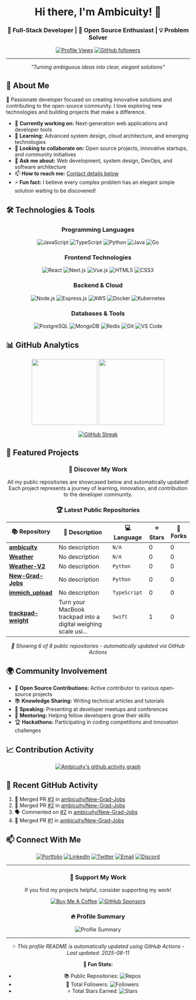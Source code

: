 <div align="center">

# Hi there, I'm Ambicuity! 👋

### 🚀 Full-Stack Developer | 🌟 Open Source Enthusiast | 💡 Problem Solver

[![Profile Views](https://komarev.com/ghpvc/?username=ambicuity&color=blueviolet&style=flat-square&label=Profile+Views)](https://github.com/ambicuity)
[![GitHub followers](https://img.shields.io/github/followers/ambicuity?label=Followers&style=social)](https://github.com/ambicuity?tab=followers)

---

*"Turning ambiguous ideas into clear, elegant solutions"*

</div>

## 💫 About Me

🎯 Passionate developer focused on creating innovative solutions and contributing to the open-source community. I love exploring new technologies and building projects that make a difference.

- 🔭 **Currently working on:** Next-generation web applications and developer tools
- 🌱 **Learning:** Advanced system design, cloud architecture, and emerging technologies
- 👯 **Looking to collaborate on:** Open source projects, innovative startups, and community initiatives
- 💬 **Ask me about:** Web development, system design, DevOps, and software architecture
- 📫 **How to reach me:** [Contact details below](#-connect-with-me)
- ⚡ **Fun fact:** I believe every complex problem has an elegant simple solution waiting to be discovered!

## 🛠️ Technologies & Tools

<div align="center">

### Programming Languages
![JavaScript](https://img.shields.io/badge/-JavaScript-F7DF1E?style=flat-square&logo=javascript&logoColor=black)
![TypeScript](https://img.shields.io/badge/-TypeScript-3178C6?style=flat-square&logo=typescript&logoColor=white)
![Python](https://img.shields.io/badge/-Python-3776AB?style=flat-square&logo=python&logoColor=white)
![Java](https://img.shields.io/badge/-Java-007396?style=flat-square&logo=java&logoColor=white)
![Go](https://img.shields.io/badge/-Go-00ADD8?style=flat-square&logo=go&logoColor=white)

### Frontend Technologies
![React](https://img.shields.io/badge/-React-61DAFB?style=flat-square&logo=react&logoColor=black)
![Next.js](https://img.shields.io/badge/-Next.js-000000?style=flat-square&logo=next.js&logoColor=white)
![Vue.js](https://img.shields.io/badge/-Vue.js-4FC08D?style=flat-square&logo=vue.js&logoColor=white)
![HTML5](https://img.shields.io/badge/-HTML5-E34F26?style=flat-square&logo=html5&logoColor=white)
![CSS3](https://img.shields.io/badge/-CSS3-1572B6?style=flat-square&logo=css3&logoColor=white)

### Backend & Cloud
![Node.js](https://img.shields.io/badge/-Node.js-339933?style=flat-square&logo=node.js&logoColor=white)
![Express.js](https://img.shields.io/badge/-Express.js-000000?style=flat-square&logo=express&logoColor=white)
![AWS](https://img.shields.io/badge/-AWS-232F3E?style=flat-square&logo=amazon-aws&logoColor=white)
![Docker](https://img.shields.io/badge/-Docker-2496ED?style=flat-square&logo=docker&logoColor=white)
![Kubernetes](https://img.shields.io/badge/-Kubernetes-326CE5?style=flat-square&logo=kubernetes&logoColor=white)

### Databases & Tools
![PostgreSQL](https://img.shields.io/badge/-PostgreSQL-336791?style=flat-square&logo=postgresql&logoColor=white)
![MongoDB](https://img.shields.io/badge/-MongoDB-47A248?style=flat-square&logo=mongodb&logoColor=white)
![Redis](https://img.shields.io/badge/-Redis-DC382D?style=flat-square&logo=redis&logoColor=white)
![Git](https://img.shields.io/badge/-Git-F05032?style=flat-square&logo=git&logoColor=white)
![VS Code](https://img.shields.io/badge/-VS%20Code-007ACC?style=flat-square&logo=visual-studio-code&logoColor=white)

</div>

## 📊 GitHub Analytics

<div align="center">
  
<img height="180em" src="https://github-readme-stats.vercel.app/api?username=ambicuity&show_icons=true&theme=tokyonight&include_all_commits=true&count_private=true&hide_border=true&bg_color=0d1117"/>
<img height="180em" src="https://github-readme-stats.vercel.app/api/top-langs/?username=ambicuity&layout=compact&langs_count=8&theme=tokyonight&hide_border=true&bg_color=0d1117"/>

</div>

<div align="center">

[![GitHub Streak](https://github-readme-streak-stats.herokuapp.com/?user=ambicuity&theme=tokyonight&hide_border=true&background=0d1117)](https://git.io/streak-stats)

</div>

## 🎯 Featured Projects

<!-- FEATURED_PROJECTS_START -->
<div align="center">

### 🌟 Discover My Work

All my public repositories are showcased below and automatically updated! Each project represents a journey of learning, innovation, and contribution to the developer community.

### 🏆 Latest Public Repositories

| 📚 Repository | 📝 Description | 💻 Language | ⭐ Stars | 🍴 Forks |
|---------------|-----------------|-------------|----------|----------|
| [**ambicuity**](https://github.com/ambicuity/ambicuity) | No description | `N/A` | 0 | 0 |
| [**Weather**](https://github.com/ambicuity/Weather) | No description | `N/A` | 0 | 0 |
| [**Weather-V2**](https://github.com/ambicuity/Weather-V2) | No description | `Python` | 0 | 0 |
| [**New-Grad-Jobs**](https://github.com/ambicuity/New-Grad-Jobs) | No description | `Python` | 0 | 0 |
| [**immich_upload**](https://github.com/ambicuity/immich_upload) | No description | `TypeScript` | 0 | 0 |
| [**trackpad-weight**](https://github.com/ambicuity/trackpad-weight) | Turn your MacBook trackpad into a digital weighing scale usi... | `Swift` | 1 | 0 |

*🔄 Showing 6 of 8 public repositories - automatically updated via GitHub Actions*

</div>

<!-- FEATURED_PROJECTS_END -->

## 🌍 Community Involvement

- 🤝 **Open Source Contributions:** Active contributor to various open-source projects
- 📚 **Knowledge Sharing:** Writing technical articles and tutorials
- 🎤 **Speaking:** Presenting at developer meetups and conferences
- 👥 **Mentoring:** Helping fellow developers grow their skills
- 🏆 **Hackathons:** Participating in coding competitions and innovation challenges

## 📈 Contribution Activity

<div align="center">

[![Ambicuity's github activity graph](https://github-readme-activity-graph.vercel.app/graph?username=ambicuity&theme=tokyo-night&hide_border=true&bg_color=0d1117)](https://github.com/ashutosh00710/github-readme-activity-graph)

</div>

## 🎨 Recent GitHub Activity

<!--START_SECTION:activity-->
1. 🎉 Merged PR [#3](https://github.com/ambicuity/New-Grad-Jobs/pull/3) in [ambicuity/New-Grad-Jobs](https://github.com/ambicuity/New-Grad-Jobs)
2. 🎉 Merged PR [#2](https://github.com/ambicuity/New-Grad-Jobs/pull/2) in [ambicuity/New-Grad-Jobs](https://github.com/ambicuity/New-Grad-Jobs)
3. 🗣 Commented on [#2](https://github.com/ambicuity/New-Grad-Jobs/pull/2#issuecomment-3173267848) in [ambicuity/New-Grad-Jobs](https://github.com/ambicuity/New-Grad-Jobs)
4. 🎉 Merged PR [#1](https://github.com/ambicuity/New-Grad-Jobs/pull/1) in [ambicuity/New-Grad-Jobs](https://github.com/ambicuity/New-Grad-Jobs)
<!--END_SECTION:activity-->

## 📫 Connect With Me

<div align="center">

[![Portfolio](https://img.shields.io/badge/-Portfolio-000000?style=for-the-badge&logo=firefox&logoColor=white)](https://ambicuity.dev)
[![LinkedIn](https://img.shields.io/badge/-LinkedIn-0077B5?style=for-the-badge&logo=linkedin&logoColor=white)](https://linkedin.com/in/ambicuity)
[![Twitter](https://img.shields.io/badge/-Twitter-1DA1F2?style=for-the-badge&logo=twitter&logoColor=white)](https://twitter.com/ambicuity)
[![Email](https://img.shields.io/badge/-Email-D14836?style=for-the-badge&logo=gmail&logoColor=white)](mailto:contact@ambicuity.dev)
[![Discord](https://img.shields.io/badge/-Discord-5865F2?style=for-the-badge&logo=discord&logoColor=white)](https://discord.gg/ambicuity)

</div>

---

<div align="center">

### 💝 Support My Work

If you find my projects helpful, consider supporting my work!

[![Buy Me A Coffee](https://img.shields.io/badge/-Buy%20Me%20A%20Coffee-FFDD00?style=for-the-badge&logo=buy-me-a-coffee&logoColor=black)](https://buymeacoffee.com/ambicuity)
[![GitHub Sponsors](https://img.shields.io/badge/-GitHub%20Sponsors-EA4AAA?style=for-the-badge&logo=github-sponsors&logoColor=white)](https://github.com/sponsors/ambicuity)

### 🔥 Profile Summary

<img src="https://github-profile-summary-cards.vercel.app/api/cards/profile-details?username=ambicuity&theme=tokyonight" alt="Profile Summary"/>

---

*✨ This profile README is automatically updated using GitHub Actions - Last updated: <!-- LAST_UPDATED_START -->2025-08-11<!-- LAST_UPDATED_END -->*

**🎯 Fun Stats:** 
- 📚 Public Repositories: ![Repos](https://img.shields.io/badge/dynamic/json?color=blue&label=repos&query=public_repos&url=https://api.github.com/users/ambicuity&style=flat-square)
- 👥 Total Followers: ![Followers](https://img.shields.io/badge/dynamic/json?color=green&label=followers&query=followers&url=https://api.github.com/users/ambicuity&style=flat-square)
- ⭐ Total Stars Earned: ![Stars](https://img.shields.io/badge/dynamic/json?color=yellow&label=stars&query=$.stars&url=https://api.github-star-counter.workers.dev/user/ambicuity&style=flat-square)

</div>